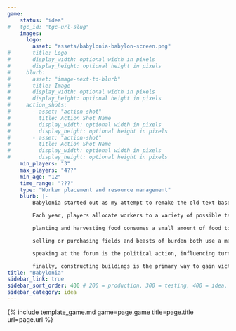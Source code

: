 ```yaml
---
game:
    status: "idea"
#   tgc_id: "tgc-url-slug"
    images:
      logo:
        asset: "assets/babylonia-babylon-screen.png"
#       title: Logo
#       display_width: optional width in pixels
#       display_height: optional height in pixels
#     blurb:
#       asset: "image-next-to-blurb"
#       title: Image
#       display_width: optional width in pixels
#       display_height: optional height in pixels
#     action_shots:
#       - asset: "action-shot"
#         title: Action Shot Name
#         display_width: optional width in pixels
#         display_height: optional height in pixels
#       - asset: "action-shot"
#         title: Action Shot Name
#         display_width: optional width in pixels
#         display_height: optional height in pixels
    min_players: "3"
    max_players: "4??"
    min_age: "12"
    time_range: "???"
    type: "Worker placement and resource management"
    blurb: |-
        Babylonia started out as my attempt to remake the old text-based computer game "Hamurabi", and evolved into a worker placement and competitive bidding game.

        Each year, players allocate workers to a variety of possible tasks:  planting and harvesting food, selling or purchasing fields, selling or purchasing beasts of burden, speaking at the forum, or helping to construct buildings.

        planting and harvesting food consumes a small amount of food to be used for seed, and then adds a (usually larger) amount of food based on a random harvest result.

        selling or purchasing fields and beasts of burden both use a market system that changes the price based on the number of buyers and sellers at any one time; the price is paid in food.  Beasts of burden can act as additional workers when paired with an actual worker.

        speaking at the forum is the political action, influencing turn order.

        finally, constructing buildings is the primary way to gain victory points:  when a building is constructed, it is added to the kingdom which contributed the most work into building it by dedicating workers (and beasts of burden) to the building's construction (this is the "competitive bidding" part of the game).  small and medium sized buildings have effects on the yearly management of the kingdom, and the large monuments give bonus victory points at the end of the game.
title: "Babylonia"
sidebar_link: true
sidebar_sort_order: 400 # 200 = production, 300 = testing, 400 = idea, 500 = shelved
sidebar_category: idea
---
```

{% include template_game.md game=page.game title=page.title url=page.url %}
